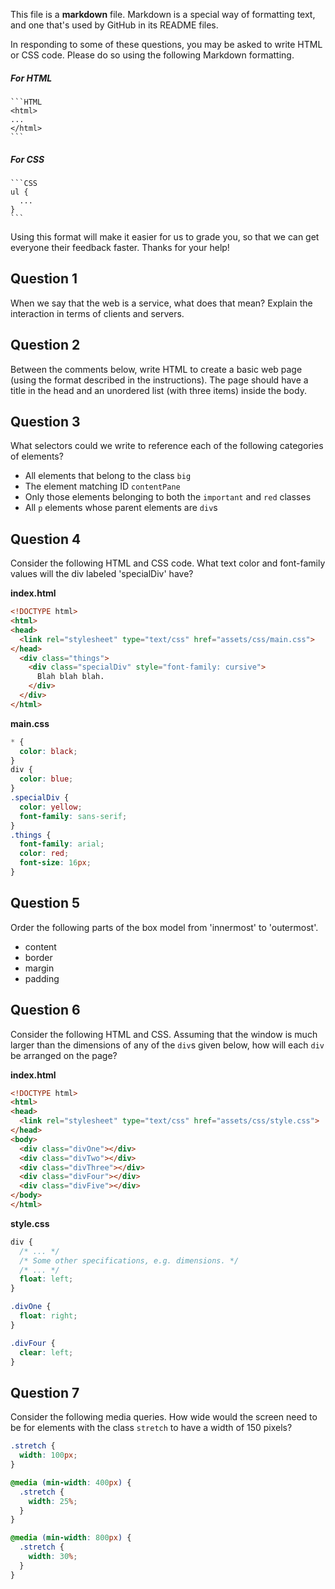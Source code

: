 This file is a **markdown** file. Markdown is a special way of formatting text, and one that's used by GitHub in its README files.

In responding to some of these questions, you may be asked to write HTML or CSS code. Please do so using the following Markdown formatting.

##### For HTML

    ```HTML
    <html>
    ...
    </html>
    ```

##### For CSS

    ```CSS
    ul {
      ...
    }
    ```

Using this format will make it easier for us to grade you, so that we can get everyone their feedback faster. Thanks for your help!

## Question 1

When we say that the web is a service, what does that mean? Explain the interaction in terms of clients and servers.
<!-- your answer starts here -->

<!-- your answer ends here -->

## Question 2

Between the comments below, write HTML to create a basic web page (using the format described in the instructions). The page should have a title in the head and an unordered list (with three items) inside the body.
<!-- your answer starts here -->

<!-- your answer ends here -->

## Question 3

What selectors could we write to reference each of the following categories of elements?
* All elements that belong to the class `big`
* The element matching ID `contentPane`
* Only those elements belonging to both the `important` and `red` classes
* All `p` elements whose parent elements are `div`s
<!-- your answer starts here -->

<!-- your answer ends here -->

## Question 4

Consider the following HTML and CSS code. What text color and font-family values will the div labeled 'specialDiv' have?

**index.html**
```HTML
<!DOCTYPE html>
<html>
<head>
  <link rel="stylesheet" type="text/css" href="assets/css/main.css">
</head>
  <div class="things">
    <div class="specialDiv" style="font-family: cursive">
      Blah blah blah.
    </div>
  </div>
</html>
```

**main.css**
```CSS
* {
  color: black;
}
div {
  color: blue;
}
.specialDiv {
  color: yellow;
  font-family: sans-serif;
}
.things {
  font-family: arial;
  color: red;
  font-size: 16px;
}
```

<!-- your answer starts here -->

<!-- your answer ends here -->

## Question 5

Order the following parts of the box model from 'innermost' to 'outermost'.
* content
* border
* margin
* padding
<!-- your answer starts here -->

<!-- your answer ends here -->

## Question 6

Consider the following HTML and CSS. Assuming that the window is much larger than the dimensions of any of the `div`s given below, how will each `div` be arranged on the page?

**index.html**

```HTML
<!DOCTYPE html>
<html>
<head>
  <link rel="stylesheet" type="text/css" href="assets/css/style.css">
</head>
<body>
  <div class="divOne"></div>
  <div class="divTwo"></div>
  <div class="divThree"></div>
  <div class="divFour"></div>
  <div class="divFive"></div>
</body>
</html>
```

**style.css**

```CSS
div {
  /* ... */
  /* Some other specifications, e.g. dimensions. */
  /* ... */
  float: left;
}

.divOne {
  float: right;
}

.divFour {
  clear: left;
}
```

<!-- your answer starts here -->

<!-- your answer ends here -->

## Question 7

Consider the following media queries. How wide would the screen need to be for elements with the class `stretch` to have a width of 150 pixels?

```CSS
.stretch {
  width: 100px;
}

@media (min-width: 400px) {
  .stretch {
    width: 25%;
  }
}

@media (min-width: 800px) {
  .stretch {
    width: 30%;
  }
}
```

<!-- your answer starts here -->

<!-- your answer ends here -->
